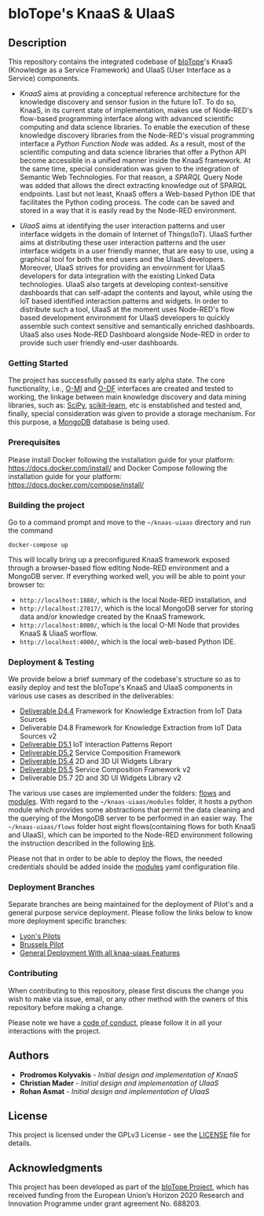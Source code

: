 # bIoTope's KnaaS & UIaaS

## Description

This repository contains the integrated codebase of [bIoTope](https://biotope-project.eu)'s KnaaS (Knowledge as a Service Framework) and UIaaS (User Interface as a Service) components.

* *KnaaS* aims at providing a conceptual reference architecture for the knowledge discovery and sensor fusion in the future IoT. To do so, KnaaS, in its current state of implementation, makes use of Node-RED's flow-based programming interface along with advanced scientific computing and data science libraries. To enable the execution of these knowledge discovery libraries from the Node-RED's visual programming interface a *Python Function Node* was added. As a result, most of the scientific computing and data science libraries that offer a Python API become accessible in a unified manner inside the KnaaS framework. At the same time, special consideration was given to the integration of Semantic Web Technologies. For that reason, a *SPARQL* Query Node was added that allows the direct extracting knowledge out of SPARQL endpoints. Last but not least, KnaaS offers a Web-based Python IDE that facilitates the Python coding process. The code can be saved and stored in a way that it is easily read by the Node-RED environment.

* *UIaaS* aims at identifying the user interaction patterns and user interface widgets in the domain of Internet of Things(IoT). UIaaS further aims at distributing these user interaction patterns and the user interface widgets in a user friendly manner, that are easy to use, using a graphical tool for both the end users and the UIaaS developers. Moreover, UIaaS strives for providing an envoirnment for UIaaS developers for data integration with the existing Linked Data technologies. UIaaS also targets at developing context-sensitive dashboards that can self-adapt the contents and layout, while using the IoT based identified interaction patterns and widgets. In order to distribute such a tool, UIaaS at the moment uses Node-RED's flow based development environment for UIaaS developers to quickly assemble such context sensitive and semantically enriched dashboards. UIaaS also uses Node-RED Dashboard alongside Node-RED in order to provide such user friendly end-user dashboards. 


### Getting Started

The project has successfully passed its early alpha state. The core functionality, i.e., 
[O-MI](https://github.com/skubler/Node-Red-OMI) and [O-DF](https://github.com/skubler/Node-Red-ODF) interfaces are created and tested to working, the linkage between main knowledge discovery and data mining libraries, such as: [SciPy](https://www.scipy.org/), [scikit-learn](http://scikit-learn.org/stable/), etc is enstablished and tested and, finally, special consideration was given to provide a storage mechanism. For this purpose, a [MongoDB](https://www.mongodb.com) database is being used.

### Prerequisites

Please install Docker following the installation guide for your platform: https://docs.docker.com/install/ and Docker Compose following the installation guide for your platform: https://docs.docker.com/compose/install/

### Building the project

Go to a command prompt and move to the ```~/knaas-uiaas``` directory and run the command

```
docker-compose up
```

This will locally bring up a preconfigured KnaaS framework exposed through a browser-based flow editing Node-RED environment and a MongoDB server. If everything worked well, you will be able to point your browser to:

* ```http://localhost:1880/```, which is the local Node-RED installation, and
* ```http://localhost:27017/```, which is the local MongoDB server for storing data and/or knowledge created by the KnaaS framework.
* ```http://localhost:8080/```, which is the local O-MI Node that provides KnaaS & UiaaS worflow.
* ```http://localhost:4000/```, which is the local web-based Python IDE.

### Deployment & Testing

We provide below a brief summary of the codebase's structure so as to easily deploy and test the bIoTope's KnaaS and UIaaS components in various use cases as described in the deliverables:

* [Deliverable D4.4](https://api.ning.com/files/2lCHlA6Jtw77ZCntCs4DT9FLTXkOdkxy93JbyYtn*z3Wgw2R6J754aJef1IqdjnAF6kQFeFtwIk6g3h1*rDOl4ZVjp6KsebE/D4.4.pdf) Framework for Knowledge Extraction from IoT Data Sources 
* Deliverable D4.8 Framework for Knowledge Extraction from IoT Data Sources v2
* [Deliverable D5.1](https://api.ning.com/files/klx1aEk42WptO9DnLtcc*lX5OwBFJ533uZy6ORLxxoxJMViUEsOzunCRVSWEBN9rL9WI-Nq2S2-j84*yBmF596f-9wqRDJeN/bIoTope_D5.1_interaction_patterns_report_v1.0.pdf) IoT Interaction Patterns Report
* [Deliverable D5.2](https://api.ning.com/files/2lCHlA6Jtw5BXVxUesaSvCc7TxUA4rhxjAz8nwWPxLjjDk5Dlv3Dc1xFfq0In1R1UOnuS9qmMBlhMhpfWokVYMD0OibR9jk0/D5.2.pdf) Service Composition Framework
* [Deliverable D5.4](https://api.ning.com/files/2lCHlA6Jtw5cckHNNdVJUud7YNHq0SXJP3ep41z*-ayhcQQ72FhcqCjkTZXAtVDnHzoWG4gGONlkb4kaOl4sk5xEnoQx10hb/D5.4.pdf) 2D and 3D UI Widgets Library
* [Deliverable D5.5](https://storage.ning.com/topology/rest/1.0/file/get/35619974?profile=original) Service Composition Framework v2
* Deliverable D5.7 2D and 3D UI Widgets Library v2

The various use cases are implemented under the folders: [flows](flows/) and [modules](modules/). With regard to the ```~/knaas-uiaas/modules``` folder, it hosts a python module which provides some abstractions that permit  the data cleaning and the querying of the MongoDB server to be performed in an easier way. The ```~/knaas-uiaas/flows``` folder host eight flows(containing flows for both KnaaS and UIaaS), which can be imported to the Node-RED environment following the instruction described in the following [link](https://nodered.org/docs/getting-started/first-flow).

Please not that in order to be able to deploy the flows, the needed credentials should be added inside the [modules](modules/config.yml) yaml configuration file.

### Deployment Branches
Separate branches are being maintained for the deployment of Pilot's and a general purpose service deployment. Please follow the links below to know more deployment specific branches:

* [Lyon's Pilots](https://github.com/prokolyvakis/knaas-uiaas/tree/deploymentLyonPilots)
* [Brussels Pilot](https://github.com/prokolyvakis/knaas-uiaas/tree/deploymentBrusselsCoMobility)
* [General Deployment With all knaa-uiaas Features](https://github.com/prokolyvakis/knaas-uiaas/tree/deployment)

### Contributing

When contributing to this repository, please first discuss the change you wish to make via issue, email, or any other method with the owners of this repository before making a change. 

Please note we have a [code of conduct](CONTRIBUTING.md), please follow it in all your interactions with the project.



## Authors

* **Prodromos Kolyvakis** - *Initial design and implementation of KnaaS*
* **Christian Mader** - *Initial design and implementation of UIaaS*
* **Rohan Asmat** - *Initial design and implementation of UIaaS*

## License

This project is licensed under the GPLv3 License - see the [LICENSE](LICENSE) file for details.

## Acknowledgments

This project has been developed as part of the [bIoTope Project](http://www.biotope-project.eu), which has received funding from the European Union’s Horizon 2020 Research and Innovation Programme under grant agreement No. 688203.
